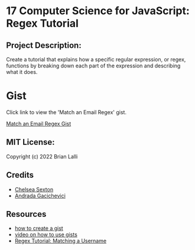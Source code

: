 # 17 Computer Science for JavaScript: Regex Tutorial

## Project Description:

Create a tutorial that explains how a specific regular expression, or regex, functions by breaking down each part of the expression and describing what it does.

# Gist
Click link to view the 'Match an Email Regex' gist.

[Match an Email Regex Gist](https://github.com/BrianLalli/Email-Matching-Regex-Tutorial/blob/main/gist-template.md)

## MIT License:

Copyright (c) 2022 Brian Lalli

## Credits
- [Chelsea Sexton](https://github.com/chelsea314)
- [Andrada Gacichevici](https://gist.github.com/andradag)

## Resources
- [how to create a gist](https://help.github.com/en/github/writing-on-github/creating-gists)
- [video on how to use gists](https://www.youtube.com/watch?v=wc2NlcWjQHw)
- [Regex Tutorial: Matching a Username](https://coding-boot-camp.github.io/full-stack/computer-science/regex-tutorial)

